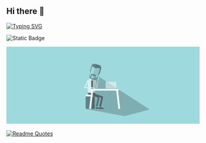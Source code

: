 ## Hi there 👋
[![Typing SVG](https://readme-typing-svg.demolab.com/?lines=Welcome)](https://git.io/typing-svg)

![Static Badge](https://img.shields.io/badge/py-python-blue?style=plastic&logo=python)
<div id="header" align="center">
<img src="https://github.com/OBSeRv3rr/OBSeRv3rr/blob/main/HR_Technology_small.gif" alt="The Unlimited">
</div>

[![Readme Quotes](https://quotes-github-readme.vercel.app/api?type=horizontal&theme=dark)](https://github.com/piyushsuthar/github-readme-quotes)
